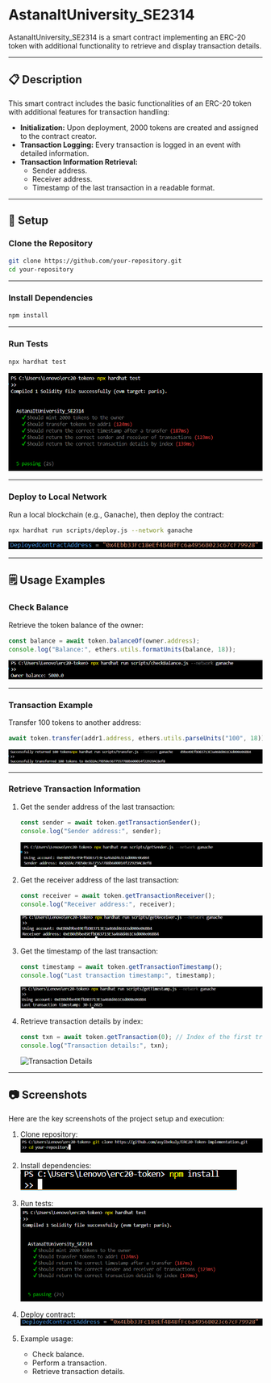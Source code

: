 # AstanaItUniversity_SE2314

AstanaItUniversity_SE2314 is a smart contract implementing an ERC-20 token with additional functionality to retrieve and display transaction details.

---

## 📋 Description

This smart contract includes the basic functionalities of an ERC-20 token with additional features for transaction handling:
- **Initialization:** Upon deployment, 2000 tokens are created and assigned to the contract creator.
- **Transaction Logging:** Every transaction is logged in an event with detailed information.
- **Transaction Information Retrieval:**
  - Sender address.
  - Receiver address.
  - Timestamp of the last transaction in a readable format.

---

## 🔧 Setup

### Clone the Repository

```bash
git clone https://github.com/your-repository.git
cd your-repository
```



---

### Install Dependencies

```bash
npm install
```



---

### Run Tests

```bash
npx hardhat test
```

![Run Tests](./screenshots/runTests.png)

---

### Deploy to Local Network

Run a local blockchain (e.g., Ganache), then deploy the contract:

```bash
npx hardhat run scripts/deploy.js --network ganache
```

![Deploy Contract](./screenshots/deploy_contract.png)

---

## 🗒 Usage Examples

### Check Balance

Retrieve the token balance of the owner:

```javascript
const balance = await token.balanceOf(owner.address);
console.log("Balance:", ethers.utils.formatUnits(balance, 18));
```

![Check Balance](./screenshots/check_balance.png)

---

### Transaction Example

Transfer 100 tokens to another address:

```javascript
await token.transfer(addr1.address, ethers.utils.parseUnits("100", 18));
```

![Transaction Example](./screenshots/transaction_example.png)

---

### Retrieve Transaction Information

1. Get the sender address of the last transaction:

   ```javascript
   const sender = await token.getTransactionSender();
   console.log("Sender address:", sender);
   ```

   ![Get Sender](./screenshots/get_sender.png)

2. Get the receiver address of the last transaction:

   ```javascript
   const receiver = await token.getTransactionReceiver();
   console.log("Receiver address:", receiver);
   ```

   ![Get Receiver](./screenshots/get_receiver.png)

3. Get the timestamp of the last transaction:

   ```javascript
   const timestamp = await token.getTransactionTimestamp();
   console.log("Last transaction timestamp:", timestamp);
   ```

   ![Get Timestamp](./screenshots/get_timestamp.png)

4. Retrieve transaction details by index:

   ```javascript
   const txn = await token.getTransaction(0); // Index of the first transaction
   console.log("Transaction details:", txn);
   ```

   ![Transaction Details](./screenshots/transaction_details.png)

---

## 📷 Screenshots

Here are the key screenshots of the project setup and execution:

1. Clone repository:
   ![Clone Repository](./screenshots/clone_repository.png)

2. Install dependencies:
   ![Install Dependencies](./screenshots/install_dependencies.png)

3. Run tests:
   ![Run Tests](./screenshots/runTests.png)

4. Deploy contract:
   ![Deploy Contract](./screenshots/deploy_contract.png)

5. Example usage:
   - Check balance.
   - Perform a transaction.
   - Retrieve transaction details.

